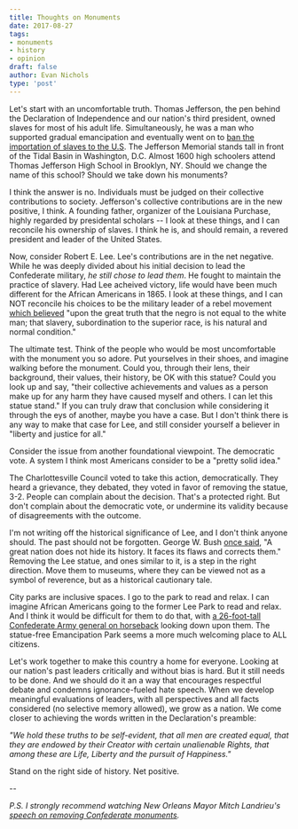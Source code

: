 ```yaml
---
title: Thoughts on Monuments
date: 2017-08-27
tags:
- monuments
- history
- opinion
draft: false
author: Evan Nichols
type: 'post'
---
```


Let's start with an uncomfortable truth. Thomas Jefferson, the pen behind the Declaration of Independence and our nation's third president, owned slaves for most of his adult life. Simultaneously, he was a man who supported gradual emancipation and eventually went on to [ban the importation of slaves to the U.S][1]. The Jefferson Memorial stands tall in front of the Tidal Basin in Washington, D.C. Almost 1600 high schoolers attend Thomas Jefferson High School in Brooklyn, NY. Should we change the name of this school? Should we take down his monuments?

I think the answer is no. Individuals must be judged on their collective contributions to society. Jefferson's collective contributions are in the new positive, I think. A founding father, organizer of the Louisiana Purchase, highly regarded by presidental scholars -- I look at these things, and I can reconcile his ownership of slaves. I think he is, and should remain, a revered president and leader of the United States.

Now, consider Robert E. Lee. Lee's contributions are in the net negative. While he was deeply divided about his initial decision to lead the Confederate military, *he still chose to lead them*. He fought to maintain the practice of slavery. Had Lee acheived victory, life would have been much different for the African Americans in 1865. I look at these things, and I can NOT reconcile his choices to be the military leader of a rebel movement [which believed][2] "upon the great truth that the negro is not equal to the white man; that slavery, subordination to the superior race, is his natural and normal condition."

The ultimate test. Think of the people who would be most uncomfortable with the monument you so adore. Put yourselves in their shoes, and imagine walking before the monument. Could you, through their lens, their background, their values, their history, be OK with this statue? Could you look up and say, "their collective achievements and values as a person make up for any harm they have caused myself and others. I can let this statue stand." If you can truly draw that conclusion while considering it through the eys of another, maybe you have a case. But I don't think there is any way to make that case for Lee, and still consider yourself a believer in "liberty and justice for all."

Consider the issue from another foundational viewpoint. The democratic vote. A system I think most Americans consider to be a "pretty solid idea."

The Charlottesville Council voted to take this action, democratically. They heard a grievance, they debated, they voted in favor of removing the statue, 3-2. People can complain about the decision. That's a protected right. But don't complain about the democratic vote, or undermine its validity because of disagreements with the outcome.

I'm not writing off the historical significance of Lee, and I don't think anyone should. The past should not be forgotten. George W. Bush [once said][3], "A great nation does not hide its history. It faces its flaws and corrects them." Removing the Lee statue, and ones similar to it, is a step in the right direction. Move them to museums, where they can be viewed not as a symbol of reverence, but as a historical cautionary tale.

City parks are inclusive spaces. I go to the park to read and relax. I can imagine African Americans going to the former Lee Park to read and relax. And I think it would be difficult for them to do that, with [a 26-foot-tall Confederate Army general on horseback][4] looking down upon them. The statue-free Emancipation Park seems a more much welcoming place to ALL citizens.

Let's work together to make this country a home for everyone. Looking at our nation's past leaders critically and without bias is hard. But it still needs to be done. And we should do it an a way that encourages respectful debate and condemns ignorance-fueled hate speech. When we develop meaningful evaluations of leaders, with all perspectives and all facts considered (no selective memory allowed), we grow as a nation. We come closer to achieving the words written in the Declaration's preamble:

*"We hold these truths to be self-evident, that all men are created equal, that they are endowed by their Creator with certain unalienable Rights, that among these are Life, Liberty and the pursuit of Happiness."*

Stand on the right side of history. Net positive.

--

*P.S. I strongly recommend watching New Orleans Mayor Mitch Landrieu's [speech on removing Confederate monuments][5].*

[1]: http://abolition.nypl.org/home/
[2]: http://teachingamericanhistory.org/library/document/cornerstone-speech/
[3]: https://www.washingtonpost.com/news/arts-and-entertainment/wp/2016/09/24/read-george-w-bushs-speech-at-the-african-american-museum-13-years-after-signing-the-bill-to-build-it/?utm_term=.fe5168a6644e
[4]: http://www.dhr.virginia.gov/registers/Cities/Charlottesville/104-0264_Robert_Edward_Lee_Sculpture_1997_Final_Nomination.pdf
[5]: http://www.nola.com/politics/index.ssf/2017/05/mayor_landrieu_speech_confeder.html
